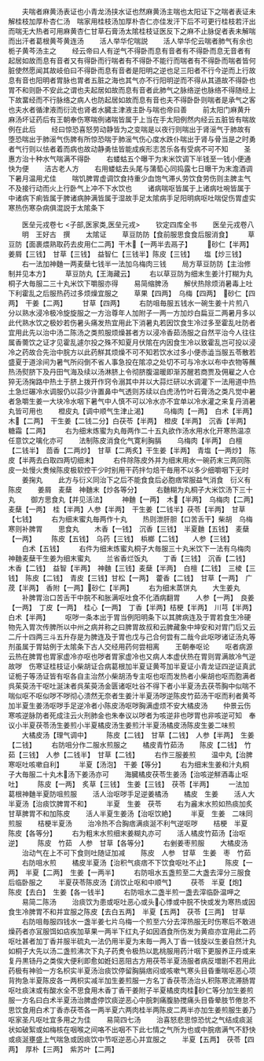 <!-- { "loadSidebar": true } -->
　　夫喘者麻黄汤表证也小青龙汤挟水证也然麻黄汤主喘也太阳证下之喘者表证未解桂枝加厚朴杏仁汤　喘家用桂枝汤加厚朴杏仁亦佳发汗下后不可更行桂枝若汗出而喘无大热者可用麻黄杏仁甘草石膏汤太隂桂枝证医反下之麻不止脉促者表未解喘而出汗者葛根黄芩黄连汤
　　活人举华佗喘説
　　活人举华佗云喘者肺气有余也栀子黄芩汤主之
　　经云帝曰人有逆气不得卧而息有音者有不得卧而息无音者有起居如故而息有音者又有得卧而行喘者有不得卧不能行而喘者有不得卧而喘者皆何脏使然愿闻其故岐伯曰不得卧而息有音者是阳明之逆也足三阳者不行今逆而上行故息有音也阳明者胃脉也胃者五脏之海也其气亦不行阳明逆而不得从其道故不得卧也胃不和则卧不安此之谓也夫起居如故而息有音者此肺气之脉络逆也脉络不得随经上下故畱经而不行脉络之病人也防起居如故而息有音也夫不得卧卧则喘者是承气之客也夫水者循津液而衍流也肾者水臓主津液主卧与喘也帝曰善
　　前太阳门麻黄升麻汤坏证药后有王朝奉伤寒喘例诸喘皆属于上当在手太阳例然内经云五脏皆有喘故例在此后
　　经曰惊恐喜怒劳动静皆为之变喘是以夜行则喘出于肾滛气于肺故有堕恐喘出于肺滛气伤脾有所惊恐喘于肺滛气伤心度水跌仆喘出于肾与骨当是之时勇者气行则以怯者着而病也故动静勇怯皆能成疾形志苦乐各有受病不可不知
　　圣惠方治十种水气喘满不得卧
　　右蝼蛄五个曝干为末米饮调下半钱至一钱小便通快为便
　　洁古老人方
　　右用蝼蛄去头尾与蒲萄心同捣露七日曝干为末澹酒调下暑月温用尤佳
　　喘饥脾胃虚调饮食持重少血饱气滞乆劳饮食劳伤则主脾主气不及接行动而火上行卧气上冲不下水饮也
　　诸病喘呕皆属于上诸病吐啘皆属于中诸病下痢皆属于脾诸病肿满皆属于湿故手足太隂病手足阳明病呕吐喘促伤胃虚实寒热伤寒杂病俱混説于太隂条下






　　医垒元戎卷七
<子部,医家类,医垒元戎>
　　钦定四库全书
　　医垒元戎卷八
　　明　王好古　撰
　　太隂证
　　草豆防防【食前服思食食后服消食】
　　草豆防【面裹煨熟取药去皮用仁二两】干木【一两半去鬲子】
　　砂仁【半两】　姜屑【三钱】　甘草【三钱】　益智仁【三钱半】陈皮【三钱】　　塩【炒三钱】
　　右一法加神麯一两麦蘖七钱半一法加乌梅肉三钱
　　局方草豆防防【主治修制并见本方】
　　草豆防丸【王海藏云】
　　右以草豆防为细末生姜汁打糊为丸桐子大毎服二三十丸米饮下嚼服亦得
　　易简缩脾汤
　　解伏热除烦消暑毒上吐下利霍乱之后服热药过多烦燥宜服之
　　草果【四两】　乌梅【四两】　砂仁【四两】　干姜【二两】
　　甘草【四两】
　　右防咀毎服五钱水一碗生姜十片煎八分以熟水浸冷极冷旋旋服之一方治尊年人加附子一两一方加炒白扁豆二两暑月多以此代熟水饮之极妙若伤暑头痛发热宜用此下消暑丸若因饮食生冷过多至霍乱吐防者宜用此先以治中汤二陈汤之类煎服烦燥甚者方以浸冷香茹汤服之自然平治今人往往属香薷饮之证才见霍乱遽尔投之殊不知夏月伏隂在内因食生冷以致霍乱岂可投以浸冷之药故合先治中脘方以此药觧其烦燥不可不知若饮水过多小便赤澁当服五苓散若盛夏于道涂间为暑气所闷倒不省人事急投在隂凉之处切不可与冷水以布中衣物等蘸热汤熨脐下及丹田气海及续以汤淋脐上令彻脐腹温暖即渐苏醒若商贾及佣雇之人仓猝无汤掬路中热土于脐上拨开作窍令溺其中并以大蒜烂研以水调灌下一法用道中热土急烂碾冷水调服仍以蒜少许置鼻中气透则苏续以白虎汤竹叶石膏汤之类凡觉中暑者急嚼生姜一大块冷水咽下暑气中人慎不可以冷水亦不宜单以冷水灌之来复丹消暑丸皆可用也
　　橙皮丸【调中顺气生津止渴】
　　乌梅肉【一两】　白术【半两】　木【二两】　干生姜【二钱二分】白茯苓【半两】　橙皮【半两】　沉香【半两】　糖霜【二两】
　　右为细末炼蜜为丸毎两作二十五丸欲作汤水用水化开寒热温凉任意饮之噙化亦可
　　法制陈皮消食化气寛利胸膈
　　乌梅肉【半两】　白檀【二钱半】　茴香【二两炒】　甘草【二两炙】干生姜【半两】　青塩【一两炒】　陈皮【半两去白取四两切细末】
　　右件除陈皮外并为细末用水一碗药末三两同陈皮一处慢火煑候陈皮极软控干少时别用干药拌匀焙干毎用不以多少细嚼咽下无时
　　姜掬丸
　　此方与衍义同治下之后不能食食后必胞痞常服益气消食　衍义有陈皮
　　姜屑　麦蘖　神麯末【炒各等分】
　　右麯糊为丸桐子大米饮汤下三十丸
　　御方思食丸【并见活法】
　　神麯【一两】　木【半两】　乌梅肉【二两】　麦蘖【一两】　桂【半两】人参【半两】　干生姜【二钱半】茯苓【半两】　甘草【七钱】
　　右为细末蜜丸毎两作十丸
　　热则泄肝胆【口苦舌干】柴胡　乌梅　寒则补脾胃
　　思食丸
　　木香【一钱】　沉香【三钱】　半夏麯【五钱】　麦蘖【一两】
　　陈皮【五钱】　乌药【三钱】　梹榔【二钱】　　人参【三钱】
　　白术【五钱】
　　右件为细末炼蜜丸桐子大毎服三十丸米饮下一法有乌梅肉神麯麦蘖干生姜为细末蜜丸
　　兰省香烂饭丸
　　丁香【三钱】　沉香【二钱】　木香【二钱】　益智【半两】　神麯【三钱】麦蘖【半两】　白檀【二钱】　三棱【三钱】　陈皮【二钱】　青皮【三钱】甘松【一两】　藿香【二钱】　甘草【一两】　广荗【半两】　香附【一两】砂仁【半两】
　　右为细末蒸饼丸
　　大生姜丸
　　补脾胃治口苦舌干中脘不和胀满呕吐食不化酒病翻胃
　　人参【一两】　良姜【一两】　丁皮【一两】　桂心【一两】　丁香【半两】桔梗【半两】　川芎【半两】　白术【半两】
　　呕哕一条本出于胃当例阳明条下以其脾病连及于胃若食生冷硬物先入胃次传脾所以中州之病并称之曰脾胃故叔和云脾藏象中坤安和对胃门后又云二斤十四两三斗五升存是为脾连及于胃也戊与己合何尝有二哉今此呕哕诸证汤丸等剂虽属于胃姑例于太隂条下古人交经用药何尝相离
　　王朝奉呕论
　　呕者病源云热在脾胃也胃家虚冷亦呕也哕者胃家虚冷也又病人本虚伏热在胃则胃满故冷气逆故哕　伤寒证桂枝证小柴胡证合病葛根加半夏证黄芩加半夏证小青龙证四逆证真武证栀子等汤证皆有呕各自主治然小柴胡汤专主呕也呕而发热者小柴胡也呕而胞满者呉茱萸汤干呕吐涎沫者呉茱萸汤金匮诸呕吐谷不得下者小半夏汤去茯苓胸中似喘不喘似呕不呕似哕不哕彻心溃然无奈者生姜汁半夏汤哕逆陈皮竹茹汤干呕而利者黄芩加半夏生姜汤呕哕手足逆冷者小陈皮汤呕哕胸满虚烦不安大橘皮汤
　　仲景云伤寒咳逆脉防者死成注云火刑肺金也朱奉议以哕者为咳逆非也哕胃也非咳逆可知　奉议小半夏茯苓汤生姜煎小半夏橘皮汤生姜煎汁半夏汤橘皮汤陈皮生姜二味煎
　　大橘皮汤【理气调中】
　　陈皮【二钱】　甘草【二钱】　人参【半两】　生姜【二钱】
　　右防咀分作二服水煎服之
　　橘皮青竹茹汤
　　陈皮【二钱】　竹茹【三钱】　人参【二钱半】　甘草【二钱】
　　右作三服姜煎
　　温中丸【治脾寒呕吐咳嗽自利】
　　半夏【汤泡】　干姜【等分】
　　右为细末生姜和汁丸桐子大毎服二十丸木汤下姜汤亦可
　　海臓橘皮茯苓生姜汤【治咳逆觧酒毒止呕吐】
　　陈皮【一两】　炙草【三钱】　生姜【三钱】　茯苓【半两】
　　一法加葛根神麯半夏防咀煎服
　　活人治呕哕手足逆姜橘汤
　　橘皮　生姜
　　活人大半夏汤【治痰饮脾胃不和】
　　半夏　生姜　茯苓
　　右为麄末水煎如热痰加炙甘草脾胃不和加陈皮
　　活人半夏生姜汤【治呕饮絶】
　　半夏　生姜　二味同煎服
　　桔梗半夏汤
　　治冷热不合胸痞满痰涎不利气逆呕哕
　　桔梗　半夏　陈皮【各等分】
　　右为粗末水煎细末姜糊丸亦可
　　活人橘皮竹茹汤【治呕逆】
　　陈皮　竹茹　人参　甘草【各等分】
　　右剉姜枣煎服
　　大橘皮汤
　　治动气在上不可下食则吐随证加减
　　陈皮　人参　甘草　生姜　枣　竹茹
　　右防咀水煎
　　橘皮半夏汤【治积气痰痞不下饮食呕吐不止】
　　陈皮【一两】　半夏【二两】　生姜【一两半】
　　右防咀水五盏煎至二大盏去滓分三服食后临卧服之
　　半夏茯苓陈皮汤【消饮止呕和中顺气】
　　茯苓　半夏【炮】　陈皮【去白】　生姜【各一钱半】
　　右防咀水二盏半煎一盏去滓临卧温呷之
　　易简二陈汤
　　治痰饮为患或呕吐恶心或头心悸或中脘不快或发为寒热或因食生冷脾胃不和并宜服之陈皮【去白五两】　半夏【五两】　茯苓【三两】　甘草
　　右防咀毎服四钱水一盏半姜七片乌梅一个煎至六分去滓热服无时伤寒后不敢进燥药者亦冝服饵如痁疾加草果一两半下红丸子如因酒食所伤发为黄疸亦宜用此二药呕吐甚者加丁香并服半硫丸一法仍用半夏为末毎一两入丁香一钱旋以生姜自然汁丸如桐子大先以汤二盏煎沸次下丸子药煑令极热以匙桃服用药汁咽下更服养正丹或来复丹黒钖丹之类俟大便利即愈如姙妇恶阻古方用茯苓半夏汤服者病反増剧不若用此药极有神验一方名枳实半夏汤治痰饮停留胸膈痞闷或咳嗽气寒头目昏重喘呕恶心项背拘急半夏陈皮各一两枳实减半加生姜煎服一方名丁香茯苓汤治乆积陈寒流滞肠胃呕吐痰沫或有酸水全不思食用木香丁香干姜附子半夏橘皮肉桂砂仁等分加生姜煎服一方名曰白术半夏汤治脾虚停饮痰逆恶心中脘刺痛腹胁搅痛头目昏晕肢节倦怠不思饮食用白术丁香赤茯苓各一两半夏六两肉桂半两陈皮二两半亦加生姜煎服生姜乃呕家圣凡呕吐宜多用之为佳
　　易简四七汤
　　治喜怒悲思惊恐忧之气结成痰涎状如破絮或如梅核在咽喉之间咯不出咽不下此七情之气所为也或中脘痞满气不舒快或痰涎壅盛上气喘急或因痰饮中节呕逆恶心并宜服之
　　半夏【五两】　茯苓【四两】　厚朴【三两】　紫苏叶【二两】
